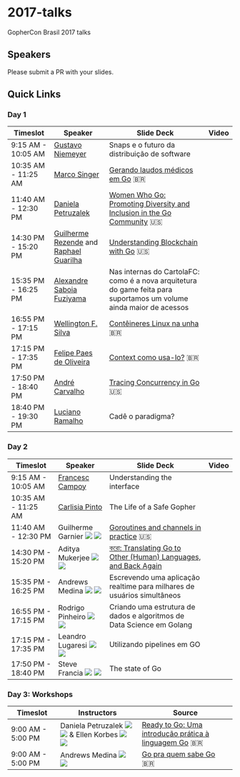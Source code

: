 # 2017-talks
GopherCon Brasil 2017 talks

## Speakers
Please submit a PR with your slides.

## Quick Links

### Day 1

| Timeslot    | Speaker     | Slide Deck | Video | 
| ----------- | ----------- | ---------- | ----- | 
| 9:15 AM - 10:05 AM | [Gustavo Niemeyer](https://github.com/niemeyer) | Snaps e o futuro da distribuição de software | |
| 10:35 AM - 11:25 AM | [Marco Singer](https://github.com/marcosinger) | [Gerando laudos médicos em Go](https://github.com/gopherconbr/2017-talks/blob/master/gerando_laudos_medicos_em_go.pdf) :brazil: | |
| 11:40 AM - 12:30 PM | [Daniela Petruzalek](https://github.com/danicat) | [Women Who Go: Promoting Diversity and Inclusion in the Go Community](https://speakerdeck.com/danicat/wwg-promoting-diversity-and-inclusion-in-the-go-community) :us: | |
| 14:30 PM - 15:20 PM | [Guilherme Rezende](https://github.com/guilhermebr) and [Raphael Guarilha](https://github.com/guarilha) | [Understanding Blockchain with Go](https://gitpitch.com/guilhermebr/blockchain-talk) :us: | |
| 15:35 PM - 16:25 PM | [Alexandre Saboia Fuziyama](https://github.com/saboia) | Nas internas do CartolaFC: como é a nova arquitetura do game feita para suportamos um volume ainda maior de acessos | |
| 16:55 PM - 17:15 PM | [Wellington F. Silva](http://wfsilva.com) | [Contêineres Linux na unha](https://speakerdeck.com/wsilva/linux-conteineres-na-unha-gophercon-brasil-2017) :brazil: | |
| 17:15 PM - 17:35 PM | [Felipe Paes de Oliveira](https://github.com/felipeweb) | [Context como usa-lo?](https://www.felipeweb.net.br/talk/context/) :brazil: | |
| 17:50 PM - 18:40 PM | [André Carvalho](https://github.com/andrestc) | [Tracing Concurrency in Go](https://github.com/gopherconbr/2017-talks/blob/master/go-execution-tracer.pdf) :us: | |
| 18:40 PM - 19:30 PM | [Luciano Ramalho](https://github.com/ramalho) | Cadê o paradigma? | |

### Day 2

| Timeslot    | Speaker     | Slide Deck | Video |
| ----------- | ----------- | ---------- | ----- |
| 9:15 AM - 10:05 AM | [Francesc Campoy](https://github.com/campoy) | Understanding the interface | |
| 10:35 AM - 11:25 AM | [Carlisia Pinto](https://github.com/carlisia) | The Life of a Safe Gopher | |
| 11:40 AM - 12:30 PM | Guilherme Garnier [![](https://www.codeproject.com/script/Membership/Images/octicons_github.png)](https://github.com/ggarnier) [![](https://s.gr-assets.com/assets/icons/twitter_icon-2289166aec1c47ee68cfb5716142273f.jpg)](https://twitter.com/gpgarnier) | [Goroutines and channels in practice](https://github.com/gopherconbr/2017-talks/blob/master/goroutines-and-channels-in-practice.pdf) :us: | |
| 14:30 PM - 15:20 PM | Aditya Mukerjee [![](https://www.codeproject.com/script/Membership/Images/octicons_github.png)](https://github.com/chimeracoder) [![](https://s.gr-assets.com/assets/icons/twitter_icon-2289166aec1c47ee68cfb5716142273f.jpg)](https://twitter.com/chimeracoder) | [করো: Translating Go to Other (Human) Languages, and Back Again ](https://speakerdeck.com/chimeracoder/kro-translating-go-to-other-human-languages-and-back-again-gophercon-brasil)| |
| 15:35 PM - 16:25 PM | Andrews Medina [![](https://www.codeproject.com/script/Membership/Images/octicons_github.png)](https://github.com/andrewsmedina) [![](https://s.gr-assets.com/assets/icons/twitter_icon-2289166aec1c47ee68cfb5716142273f.jpg)](https://twitter.com/andrewsmedina) | Escrevendo uma aplicação realtime para milhares de usuários simultâneos | |
| 16:55 PM - 17:15 PM | Rodrigo Pinheiro [![](https://www.codeproject.com/script/Membership/Images/octicons_github.png)](https://github.com/rpinheiroalmeida) [![](https://s.gr-assets.com/assets/icons/twitter_icon-2289166aec1c47ee68cfb5716142273f.jpg)](https://twitter.com/_rodrigopa_) | Criando uma estrutura de dados e algoritmos de Data Science em Golang | |
| 17:15 PM - 17:35 PM | Leandro Lugaresi [![](https://www.codeproject.com/script/Membership/Images/octicons_github.png)](https://github.com/leandro-lugaresi) [![](https://s.gr-assets.com/assets/icons/twitter_icon-2289166aec1c47ee68cfb5716142273f.jpg)](https://twitter.com/leandrolugaresi) | Utilizando pipelines em GO | |
| 17:50 PM - 18:40 PM | Steve Francia [![](https://www.codeproject.com/script/Membership/Images/octicons_github.png)](https://github.com/spf13) [![](https://s.gr-assets.com/assets/icons/twitter_icon-2289166aec1c47ee68cfb5716142273f.jpg)](https://twitter.com/spf13) | The state of Go | |

### Day 3: Workshops

| Timeslot    | Instructors | Source |
| ----------- | ----------- | -------|
| 9:00 AM - 5:00 PM | Daniela Petruzalek [![](https://www.codeproject.com/script/Membership/Images/octicons_github.png)](https://github.com/danicat) [![](https://s.gr-assets.com/assets/icons/twitter_icon-2289166aec1c47ee68cfb5716142273f.jpg)](https://twitter.com/danicat83) & Ellen Korbes [![](https://www.codeproject.com/script/Membership/Images/octicons_github.png)](https://github.com/ellenkorbes) [![](https://s.gr-assets.com/assets/icons/twitter_icon-2289166aec1c47ee68cfb5716142273f.jpg)](https://twitter.com/ellenkorbes) | [Ready to Go: Uma introdução prática à linguagem Go](https://github.com/ellenkorbes/ready-to-go) :brazil: |
| 9:00 AM - 5:00 PM | Andrews Medina [![](https://www.codeproject.com/script/Membership/Images/octicons_github.png)](https://github.com/andrewsmedina) [![](https://s.gr-assets.com/assets/icons/twitter_icon-2289166aec1c47ee68cfb5716142273f.jpg)](https://twitter.com/andrewsmedina) | [Go pra quem sabe Go](https://github.com/andrewsmedina/go-para-quem-sabe-go) :brazil: |
